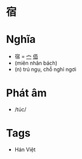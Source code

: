 # 宿

# Nghĩa
* 宿 = [宀](宀.md) [佰](佰.md)
* (miên nhân bách)
* (n) trú ngụ, chỗ nghỉ ngơi

# Phát âm
* /túc/

# Tags
* Hán Việt

